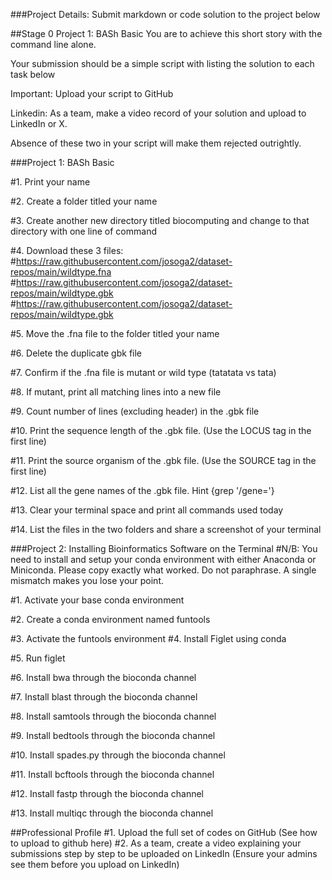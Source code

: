 ###Project Details: Submit markdown or code solution to the project below

##Stage 0
Project 1: BASh Basic
You are to achieve this short story with the command line alone.

Your submission should be a simple script with listing the solution to each task below

Important: Upload your script to GitHub

Linkedin: As a team, make a video record of your solution and upload to LinkedIn or X.

Absence of these two in your script will make them rejected outrightly.


###Project 1: BASh Basic

#1. Print your name

#2. Create a folder titled your name

#3. Create another new directory titled biocomputing and change to that directory with one line of command

#4. Download these 3 files:
#https://raw.githubusercontent.com/josoga2/dataset-repos/main/wildtype.fna
#https://raw.githubusercontent.com/josoga2/dataset-repos/main/wildtype.gbk
#https://raw.githubusercontent.com/josoga2/dataset-repos/main/wildtype.gbk

#5. Move the .fna file to the folder titled your name

#6. Delete the duplicate gbk file

#7. Confirm if the .fna file is mutant or wild type (tatatata vs tata)

#8. If mutant, print all matching lines into a new file

#9. Count number of lines (excluding header) in the .gbk file

#10. Print the sequence length of the .gbk file. (Use the LOCUS tag in the first line)

#11. Print the source organism of the .gbk file. (Use the SOURCE tag in the first line)

#12. List all the gene names of the .gbk file. Hint {grep '/gene='}

#13. Clear your terminal space and print all commands used today

#14. List the files in the two folders and share a screenshot of your terminal

###Project 2: Installing Bioinformatics Software on the Terminal
#N/B: You need to install and setup your conda environment with either Anaconda or Miniconda.
Please copy exactly what worked. Do not paraphrase. A single mismatch makes you lose your point.

#1. Activate your base conda environment

#2. Create a conda environment named funtools

#3. Activate the funtools environment
#4. Install Figlet using conda

#5. Run figlet <your name>

#6. Install bwa through the bioconda channel

#7. Install blast through the bioconda channel

#8. Install samtools through the bioconda channel

#9. Install bedtools through the bioconda channel

#10. Install spades.py through the bioconda channel

#11. Install bcftools through the bioconda channel

#12. Install fastp through the bioconda channel

#13. Install multiqc through the bioconda channel


##Professional Profile
#1. Upload the full set of codes on GitHub (See how to upload to github here)
#2. As a team, create a video explaining your submissions step by step to be uploaded on LinkedIn (Ensure your admins see them before you upload on LinkedIn)
